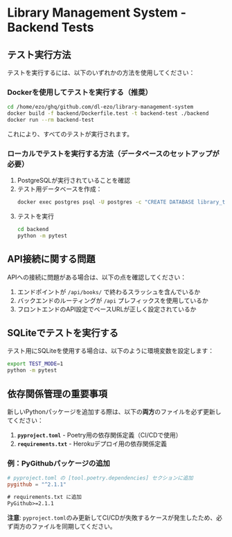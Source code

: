 # Library Management System - Backend Tests

## テスト実行方法

テストを実行するには、以下のいずれかの方法を使用してください：

### Dockerを使用してテストを実行する（推奨）

```bash
cd /home/ezo/ghq/github.com/dl-ezo/library-management-system
docker build -f backend/Dockerfile.test -t backend-test ./backend
docker run --rm backend-test
```

これにより、すべてのテストが実行されます。

### ローカルでテストを実行する方法（データベースのセットアップが必要）

1. PostgreSQLが実行されていることを確認
2. テスト用データベースを作成：
   ```bash
   docker exec postgres psql -U postgres -c "CREATE DATABASE library_test"
   ```
3. テストを実行
   ```bash
   cd backend
   python -m pytest
   ```

## API接続に関する問題

APIへの接続に問題がある場合は、以下の点を確認してください：

1. エンドポイントが `/api/books/` で終わるスラッシュを含んでいるか
2. バックエンドのルーティングが `/api` プレフィックスを使用しているか
3. フロントエンドのAPI設定でベースURLが正しく設定されているか

## SQLiteでテストを実行する

テスト用にSQLiteを使用する場合は、以下のように環境変数を設定します：

```bash
export TEST_MODE=1
python -m pytest
```

## 依存関係管理の重要事項

新しいPythonパッケージを追加する際は、以下の**両方**のファイルを必ず更新してください：

1. **`pyproject.toml`** - Poetry用の依存関係定義（CI/CDで使用）
2. **`requirements.txt`** - Herokuデプロイ用の依存関係定義

### 例：PyGithubパッケージの追加

```toml
# pyproject.toml の [tool.poetry.dependencies] セクションに追加
pygithub = "^2.1.1"
```

```txt
# requirements.txt に追加
PyGithub>=2.1.1
```

**注意**: `pyproject.toml`のみ更新してCI/CDが失敗するケースが発生したため、必ず両方のファイルを同期してください。